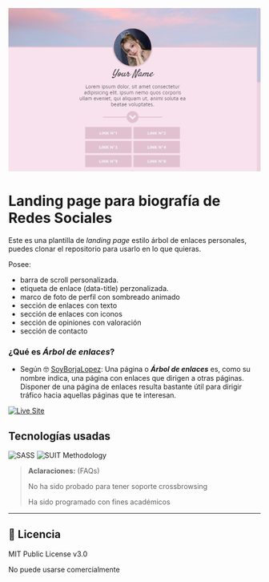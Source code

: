 ![Imagen del proyecto](./src/images/bio-links-captura.png)

# Landing page para biografía de Redes Sociales

Este es una plantilla de _landing page_ estilo árbol de enlaces personales, puedes clonar el repositorio para usarlo en lo que quieras.

Posee:

- barra de scroll personalizada.
- etiqueta de enlace (data-title) perzonalizada.
- marco de foto de perfil con sombreado animado
- sección de enlaces con texto
- sección de enlaces con iconos
- sección de opiniones con valoración
- sección de contacto

### ¿Qué es _**Árbol de enlaces**_?

- Según 🤓 [SoyBorjaLopez](https://soyborjalopez.es/que-es-pagina-arbol-enlaces/#:~:text=Una%20p%C3%A1gina%20o%20%C3%A1rbol%20de%20enlaces%20es%2C%20como%20su%20nombre,aquellas%20p%C3%A1ginas%20que%20te%20interesan.): Una página o _**Árbol de enlaces**_ es, como su nombre indica, una página con enlaces que dirigen a otras páginas. Disponer de una página de enlaces resulta bastante útil para dirigir tráfico hacia aquellas páginas que te interesan.

[![Live Site](https://img.shields.io/static/v1?label=&message=Live%20Site&color=6cccb4&style=for-the-badge)](https://bio-links-alpha.vercel.app/)

<!-- [![Github Repository](https://img.shields.io/static/v1?label=&message=Github%20Repository&color=000000&style=for-the-badge&logo=github&logoColor=white)]() -->

## Tecnologías usadas

![SASS](https://img.shields.io/static/v1?label=&message=SASS&color=CC6699&logo=sass&logoColor=white&style=for-the-badge)
![SUIT Methodology](https://img.shields.io/static/v1?label=&message=suitcss&color=success&logo=suit&logoColor=white&style=for-the-badge)

<!-- ![Webpack](https://img.shields.io/static/v1?label=&message=Webpack&color=lightblue&logo=webpack&logoColor=252525&style=for-the-badge)
![ReactJS](https://img.shields.io/static/v1?label=&message=reactjs&color=17A1E6&logo=react&logoColor=white&style=for-the-badge) -->

> **Aclaraciones:** (FAQs)
>
> No ha sido probado para tener soporte crossbrowsing
>
> Ha sido programado con fines académicos

<!-- [![Youtube](https://img.shields.io/static/v1?label=&message=youtube&color=FF0000&logo=youtube&logoColor=white&style=for-the-badge)]()
[![twitch](https://img.shields.io/static/v1?label=&message=twitch&color=6441a5&logo=twitch&logoColor=white&style=for-the-badge)]()
[![tiktok](https://img.shields.io/static/v1?label=&message=tiktok&color=ff0050&logo=tiktok&logoColor=white&style=for-the-badge)]()
[![instagram](https://img.shields.io/static/v1?label=&message=instagram&color=5B51D8&logo=instagram&logoColor=white&style=for-the-badge)]()
[![linkedin](https://img.shields.io/static/v1?label=&message=linkedin&color=0e76a8&logo=linkedin&logoColor=white&style=for-the-badge)]()
[![discord](https://img.shields.io/static/v1?label=&message=discord&color=7289da&logo=discord&logoColor=white&style=for-the-badge)]()
[![twitter](https://img.shields.io/static/v1?label=&message=twitter&color=1DA1F2&logo=twitter&logoColor=white&style=for-the-badge)]()
[![github](https://img.shields.io/static/v1?label=&message=github&color=171515&logo=github&logoColor=white&style=for-the-badge)](https://github.com/rodrigoandregg)
 -->

---

## 📄 Licencia

MIT Public License v3.0

No puede usarse comercialmente
